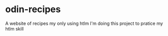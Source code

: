 # odin-recipes

A website of recipes my only using htlm
I'm doing this project to pratice my htlm skill